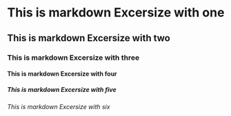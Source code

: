 # This is markdown Excersize with one
## This is markdown Excersize with two
### This is markdown Excersize with three
#### This is markdown Excersize with four
##### This is markdown Excersize with five
###### This is markdown Excersize with six
